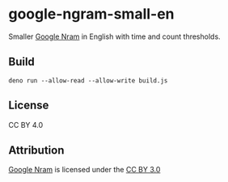 # google-ngram-small-en

Smaller
[Google Nram](https://storage.googleapis.com/books/ngrams/books/datasetsv3.html)
in English with time and count thresholds.

## Build

```
deno run --allow-read --allow-write build.js
```

## License

CC BY 4.0

## Attribution

[Google Nram](https://storage.googleapis.com/books/ngrams/books/datasetsv3.html)
is licensed under the [CC BY 3.0](https://creativecommons.org/licenses/by/3.0/)

